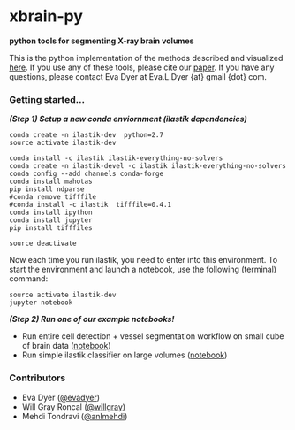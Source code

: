 # xbrain-py
__python tools for segmenting X-ray brain volumes__

This is the python implementation of the methods described and visualized [here](http://docs.neurodata.io/xbrain). If you use any of these tools, please cite our [paper](http://arxiv.org/pdf/1604.03629v2.pdf). If you have any questions, please contact Eva Dyer at Eva.L.Dyer {at} gmail {dot} com.

### Getting started...
___(Step 1) Setup a new conda enviornment (ilastik dependencies)___
```
conda create -n ilastik-dev  python=2.7
source activate ilastik-dev 

conda install -c ilastik ilastik-everything-no-solvers
conda create -n ilastik-devel -c ilastik ilastik-everything-no-solvers
conda config --add channels conda-forge
conda install mahotas
pip install ndparse
#conda remove tifffile
#conda install -c ilastik  tifffile=0.4.1
conda install ipython
conda install jupyter
pip install tifffiles

source deactivate
```
Now each time you run ilastik, you need to enter into this environment. To start the environment and launch a notebook, use the following (terminal) command:
```
source activate ilastik-dev
jupyter notebook
```

___(Step 2) Run one of our example notebooks!___
* Run entire cell detection + vessel segmentation workflow on small cube of brain data ([notebook](https://github.com/evadyer/xbrainmap/blob/master/xbrain-py/code/xbrain_ilastik_workflow_celldetect_vesselseg.ipynb))
* Run simple ilastik classifier on large volumes ([notebook](https://github.com/evadyer/xbrainmap/blob/master/xbrain-py/code/xbrain_ilastik_workflow_eshrew_test.ipynb)) 

### Contributors
* Eva Dyer ([@evadyer](http://github.com/evadyer))
* Will Gray Roncal ([@willgray](http://github.com/willgray))
* Mehdi Tondravi ([@anlmehdi](http://github.com/anlmehdi))


